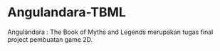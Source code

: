 # Angulandara-TBML
Angulandara : The Book of Myths and Legends merupakan tugas final project pembuatan game 2D.
